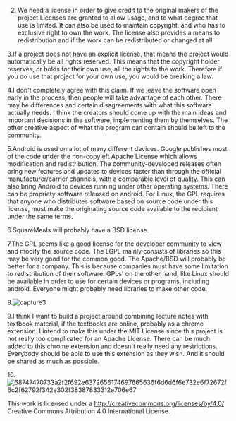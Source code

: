 2. We need a license in order to give credit to the original makers of the project.Licenses are granted
to allow usage, and to what degree that use is limited. It can also be used to maintain
copyright, and who has to exclusive right to own the work. The license also provides a means
to redistribution and if the work can be redistributed or changed at all. 

3.If a project does not have an explicit license, that means the project would automatically
be all rights reserved. This means that the copyright holder reserves, or holds for their
own use, all the rights to the work. Therefore if you do use that project for your own 
use, you would be breaking a law. 

4.I don't completely agree with this claim. If we leave the software open early in the process,
then people will take advantage of each other. There may be differences and certain disagreements
with what this software actually needs. I think the creators should come up with the main
ideas and important decisions in the software, implementing them by themselves. The other 
creative aspect of what the program can contain should be left to the community.

5.Android is used on a lot of many different devices. Google publishes most of the code
under the non-copyleft Apache License which allows modification and redistribution. 
The community-developed releases often bring new features and updates to devices
faster than through the official manufacturer/carrier channels, with a comparable
level of quality. This can also bring Android to devices running under other operating
systems. There can be propriety software released on android. For Linux, the GPL requires that
anyone who distributes software based on source code under this license, must make
the originating source code available to the recipient under the same terms. 

6.SquareMeals will probably have a BSD license.

7.The GPL seems like a good license for the developer community to view and modify the source code.
The LGPL mainly consists of libraries so this may be very good for the common good. The Apache/BSD
will probably be better for a company. This is because companies must have some limitation
to redistribution of their software. GPLs' on the other hand, like Linux should be available
in order to use for certain devices or programs, including android. Everyone might probably
need libraries to make other code. 

8.![capture3](https://cloud.githubusercontent.com/assets/16493078/12875546/9b874054-cdbb-11e5-99c7-88455ec3e2e0.PNG)


9.I think I want to build a project around combining lecture notes with textbook material,
if the textbooks are online, probably as a chrome extension. I intend to make 
this under the MIT License since this project is not really too complicated for an Apache License.
There can be much added to this chrome extension and doesn't really need any restrictions.
Everybody should be able to use this extension as they wish. And it should be shared
as much as possible.

10.![68747470733a2f2f692e6372656174697665636f6d6d6f6e732e6f72672f6c2f62792f342e302f38387833312e706e67](https://cloud.githubusercontent.com/assets/16493078/13014322/364c271c-d181-11e5-8416-cb6a06439e3a.png)

This work is licensed under a http://creativecommons.org/licenses/by/4.0/ Creative Commons Attribution 4.0 International License.
